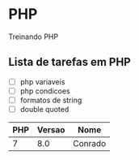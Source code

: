# PHP
 Treinando PHP

## Lista de tarefas em PHP
- [ ] php variaveis
- [ ] php condicoes
- [ ] formatos de string
- [ ] double quoted

PHP | Versao | Nome
---|---|---
7| 8.0| Conrado
